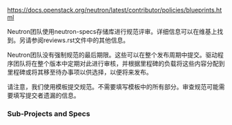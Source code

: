 https://docs.openstack.org/neutron/latest/contributor/policies/blueprints.html

Neutron团队使用neutron-specs存储库进行规范评审。详细信息可以在维基上找到。另请参阅reviews.rst文件中的其他信息。

Neutron团队没有强制规范的最后期限。这些可以在整个发布周期中提交。驱动程序团队将在整个版本中定期对此进行审核，并根据里程碑的负载将这些内容分配到里程碑或将其移至待办事项以供选择，以便将来发布。

请注意，我们使用模板提交规范。不需要填写模板中的所有部分。审查规范可能需要填写提交者遗漏的信息。
### Sub-Projects and Specs
